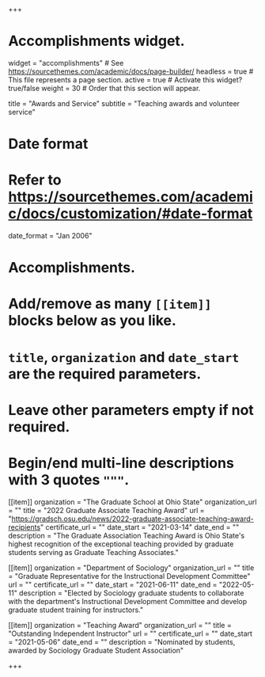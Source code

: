 +++
# Accomplishments widget.
widget = "accomplishments"  # See https://sourcethemes.com/academic/docs/page-builder/
headless = true  # This file represents a page section.
active = true  # Activate this widget? true/false
weight = 30  # Order that this section will appear.

title = "Awards and Service"
subtitle = "Teaching awards and volunteer service"

# Date format
#   Refer to https://sourcethemes.com/academic/docs/customization/#date-format
date_format = "Jan 2006"

# Accomplishments.
#   Add/remove as many `[[item]]` blocks below as you like.
#   `title`, `organization` and `date_start` are the required parameters.
#   Leave other parameters empty if not required.
#   Begin/end multi-line descriptions with 3 quotes `"""`.

[[item]]
  organization = "The Graduate School at Ohio State"
  organization_url = ""
  title = "2022 Graduate Associate Teaching Award"
  url = "https://gradsch.osu.edu/news/2022-graduate-associate-teaching-award-recipients"
  certificate_url = ""
  date_start = "2021-03-14"
  date_end = ""
  description = "The Graduate Association Teaching Award is Ohio State's highest recognition of the exceptional teaching provided by graduate students serving as Graduate Teaching Associates."

[[item]]
  organization = "Department of Sociology"
  organization_url = ""
  title = "Graduate Representative for the Instructional Development Committee"
  url = ""
  certificate_url = ""
  date_start = "2021-06-11"
  date_end = "2022-05-11"
  description = "Elected by Sociology graduate students to collaborate with the department's Instructional Development Committee and develop graduate student training for instructors."

[[item]]
  organization = "Teaching Award"
  organization_url = ""
  title = "Outstanding Independent Instructor"
  url = ""
  certificate_url = ""
  date_start = "2021-05-06"
  date_end = ""
  description = "Nominated by students, awarded by Sociology Graduate Student Association"

+++
